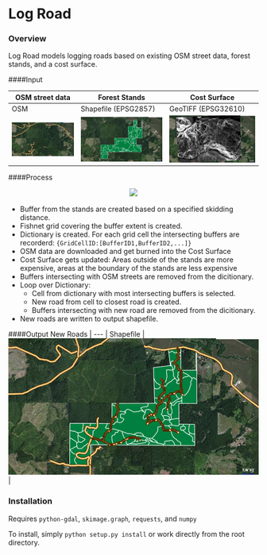 Log Road
===========
### Overview
Log Road models logging roads based on existing OSM street data, forest stands, and a cost surface.

####Input

OSM street data | Forest Stands | Cost Surface
--- | --- | ---
OSM | Shapefile (EPSG2857) | GeoTIFF (EPSG32610) 
![Alt text](/Images/InputOSM.png) | ![Alt text](/Images/InputStands.png) | ![Alt text](/Images/InputCostSurface.png)
 
####Process     
<p align="center">
  <img src="/Images/Process.gif" />
</p>

* Buffer from the stands are created based on a specified skidding distance.
* Fishnet grid covering the buffer extent is created.
* Dictionary is created. For each grid cell the intersecting buffers are recorderd: `{GridCellID:[BufferID1,BufferID2,...]}`
* OSM data are downloaded and get burned into the Cost Surface
* Cost Surface gets updated: Areas outside of the stands are more expensive, areas at the boundary of the stands are less expensive
* Buffers intersecting with OSM streets are removed from the dicitionary. 
* Loop over Dictionary:
    * Cell from dictionary with most intersecting buffers is selected.
    * New road from cell to closest road is created.
    * Buffers intersecting with new road are removed from the dicitionary. 
* New roads are written to output shapefile.

####Output
New Roads |
--- | 
Shapefile |
![Alt text](/Images/Output.png) |

### Installation

Requires `python-gdal`, `skimage.graph`, `requests`, and `numpy`

To install, simply `python setup.py install` or work directly from the root directory.
